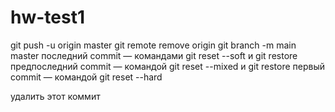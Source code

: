 # hw-test1
git push -u origin master
git remote remove origin
git branch -m main master
последний commit — командами git reset --soft и git restore
предпоследний commit — командой git reset --mixed и git restore
первый commit — командой git reset --hard

удалить этот коммит